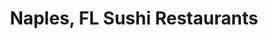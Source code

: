 ---
layout: city
title: Naples, FL Sushi Restaurants
permalink: /florida/naples/
stateAbbr: FL
stateName: Florida
cityName: Naples

---